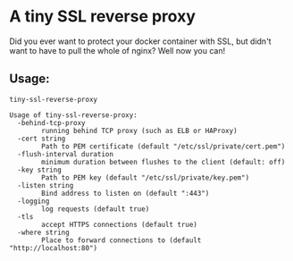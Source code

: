 A tiny SSL reverse proxy
========================

Did you ever want to protect your docker container with SSL, but
didn't want to have to pull the whole of nginx? Well now you can!

Usage:
------

```
tiny-ssl-reverse-proxy

Usage of tiny-ssl-reverse-proxy:
  -behind-tcp-proxy
    	running behind TCP proxy (such as ELB or HAProxy)
  -cert string
    	Path to PEM certificate (default "/etc/ssl/private/cert.pem")
  -flush-interval duration
    	minimum duration between flushes to the client (default: off)
  -key string
    	Path to PEM key (default "/etc/ssl/private/key.pem")
  -listen string
    	Bind address to listen on (default ":443")
  -logging
    	log requests (default true)
  -tls
    	accept HTTPS connections (default true)
  -where string
    	Place to forward connections to (default "http://localhost:80")
```
